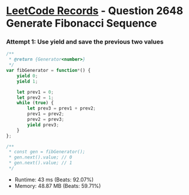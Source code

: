 # [LeetCode Records](../../README.md) - Question 2648 Generate Fibonacci Sequence

### Attempt 1: Use yield and save the previous two values
```js
/**
 * @return {Generator<number>}
 */
var fibGenerator = function*() {
    yield 0;
    yield 1;

    let prev1 = 0;
    let prev2 = 1;
    while (true) {
        let prev3 = prev1 + prev2;
        prev1 = prev2;
        prev2 = prev3;
        yield prev3;
    }
};

/**
 * const gen = fibGenerator();
 * gen.next().value; // 0
 * gen.next().value; // 1
 */
```
- Runtime: 43 ms (Beats: 92.07%)
- Memory: 48.87 MB (Beats: 59.71%)

<br>
